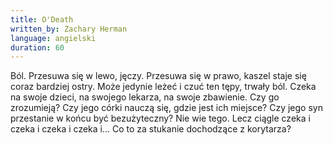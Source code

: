 ```yaml
---
title: O'Death
written_by: Zachary Herman
language: angielski
duration: 60
---
```

Ból. Przesuwa się w lewo, jęczy. Przesuwa się w prawo, kaszel staje się coraz bardziej ostry. Może jedynie leżeć i czuć ten tępy, trwały ból. Czeka na swoje dzieci, na swojego lekarza, na swoje zbawienie. Czy go zrozumieją? Czy jego córki nauczą się, gdzie jest ich miejsce? Czy jego syn przestanie w końcu być bezużyteczny? Nie wie tego. Lecz ciągle czeka i czeka i czeka i czeka i… Co to za stukanie dochodzące z korytarza?

